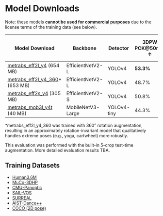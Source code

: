 # Model Downloads

Note: these models **cannot be used for commercial purposes** due to the license terms of the training data (see below).

| Model Download       | Backbone                 | Detector    | 3DPW PCK@50mm ↑  | 3DPW MPJPE ↓ | H36M S9/S11 MPJPE ↓ | 3DHP PCK@150mm ↑ | MuPoTS PCK@150mm ↑ | MuPoTS Abs-MPJPE ↓ | Avg FPS on 3DPW (batched) | Single-person FPS (batched) |
|----------------------|--------------------------|-------------|------------------|--------------|---------------------|------------------|--------------------|--------------------|---------------------------|-----------------------------|
| [metrabs_eff2l_y4](https://omnomnom.vision.rwth-aachen.de/data/metrabs/metrabs_eff2l_y4_20211019.zip) (654 MB)     | EfficientNetV2-L         | YOLOv4      | **53.3%**        | **61.9 mm**  | **41.1 mm**         | **95.7%**        | **94.7%**          | 191.7 mm           | TBA                       | TBA                         |
| [metrabs_eff2l_y4_360](https://omnomnom.vision.rwth-aachen.de/data/metrabs/metrabs_eff2l_y4_360_20211019.zip)* (653 MB)| EfficientNetV2-L         | YOLOv4      | 48.7%            | 66.1 mm      | 47.5 mm             | 95.0%            | 94.1%              | **187.2 mm**       | TBA                       | TBA                         |
| [metrabs_eff2s_y4](https://omnomnom.vision.rwth-aachen.de/data/metrabs/metrabs_eff2s_y4_20211026.zip) (305 MB)     | EfficientNetV2-S         | YOLOv4      | 50.8%        | 64.9 mm  | 47.4 mm         | 94.5%        | 94.1%          | 192.2 mm           | TBA                       | TBA                         |
| [metrabs_mob3l_y4t](https://omnomnom.vision.rwth-aachen.de/data/metrabs/metrabs_mob3l_y4t_20211019.zip) (40 MB)   | MobileNetV3-Large        | YOLOv4-tiny | 44.3%            | 74.1 mm      | 54.0 mm             | 89.5%            | 91.0%              | 221.3 mm           | **TBA**                   | **TBA**                     |

*metrabs_eff2l_y4_360 was trained with 360° rotation augmentation, resulting in an approximately rotation-invariant model that qualitatively handles extreme poses (e.g., yoga, cartwheel) more robustly.  

This evaluation was performed with the built-in 5-crop test-time augmentation. More detailed evaluation results TBA.

## Training Datasets

- [Human3.6M](http://vision.imar.ro/human3.6m)
- [MuCo-3DHP](https://vcai.mpi-inf.mpg.de/projects/SingleShotMultiPerson/)
- [CMU-Panoptic](http://domedb.perception.cs.cmu.edu/)
- [SAIL-VOS](http://sailvos.web.illinois.edu/_site/index.html)
- [SURREAL](https://www.di.ens.fr/willow/research/surreal/data/)
- [AIST-Dance++](https://google.github.io/aistplusplus_dataset/index.html)
- [COCO (2D pose)](https://cocodataset.org/)
